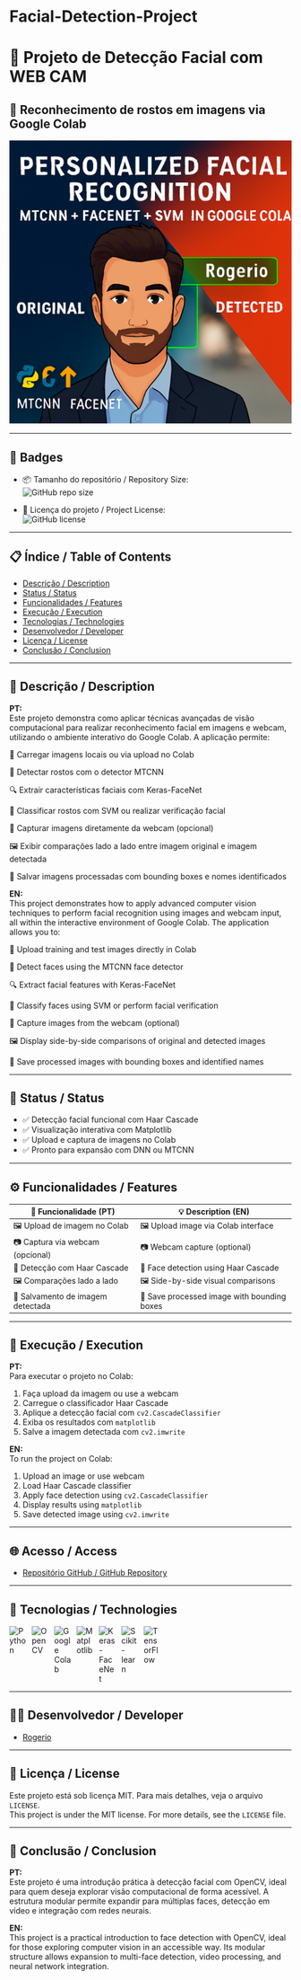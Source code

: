 # Facial-Detection-Project

# 🧠 Projeto de Detecção Facial com WEB CAM

## 🚀 Reconhecimento de rostos em imagens via Google Colab

![Capa do Projeto - Detecção Facial](Exemplo-Rogerio.png)

---

## 🏅 Badges

- 📦 Tamanho do repositório / Repository Size:  
  ![GitHub repo size](https://img.shields.io/repo-size/Rogerio5/Facial-Detection-Project)

- 📄 Licença do projeto / Project License:  
  ![GitHub license](https://img.shields.io/github/license/Rogerio5/Facial-Detection-Project)

---

## 📋 Índice / Table of Contents

- [Descrição / Description](#descrição--description)  
- [Status / Status](#status--status)  
- [Funcionalidades / Features](#funcionalidades--features)  
- [Execução / Execution](#execução--execution)  
- [Tecnologias / Technologies](#tecnologias--technologies)  
- [Desenvolvedor / Developer](#desenvolvedor--developer)  
- [Licença / License](#licença--license)  
- [Conclusão / Conclusion](#conclusão--conclusion)  

---

## 📖 Descrição / Description

**PT:**  
Este projeto demonstra como aplicar técnicas avançadas de visão computacional para realizar reconhecimento facial em imagens e webcam, utilizando o ambiente interativo do Google Colab. A aplicação permite:

📁 Carregar imagens locais ou via upload no Colab

🧠 Detectar rostos com o detector MTCNN

🔍 Extrair características faciais com Keras-FaceNet

🧪 Classificar rostos com SVM ou realizar verificação facial

📸 Capturar imagens diretamente da webcam (opcional)

🖼️ Exibir comparações lado a lado entre imagem original e imagem detectada

💾 Salvar imagens processadas com bounding boxes e nomes identificados

**EN:**  
This project demonstrates how to apply advanced computer vision techniques to perform facial recognition using images and webcam input, all within the interactive environment of Google Colab. The application allows you to:

📁 Upload training and test images directly in Colab

🧠 Detect faces using the MTCNN face detector

🔍 Extract facial features with Keras-FaceNet

🧪 Classify faces using SVM or perform facial verification

📸 Capture images from the webcam (optional)

🖼️ Display side-by-side comparisons of original and detected images

💾 Save processed images with bounding boxes and identified names

---

## 🚧 Status / Status

- ✅ Detecção facial funcional com Haar Cascade  
- ✅ Visualização interativa com Matplotlib  
- ✅ Upload e captura de imagens no Colab  
- ✅ Pronto para expansão com DNN ou MTCNN

---

## ⚙️ Funcionalidades / Features

| 🧩 Funcionalidade (PT)                      | 💡 Description (EN)                          |
|--------------------------------------------|----------------------------------------------|
| 🖼 Upload de imagem no Colab                | 🖼 Upload image via Colab interface           |
| 📷 Captura via webcam (opcional)           | 📷 Webcam capture (optional)                 |
| 🧠 Detecção com Haar Cascade                | 🧠 Face detection using Haar Cascade         |
| 🖼 Comparações lado a lado                  | 🖼 Side-by-side visual comparisons            |
| 💾 Salvamento de imagem detectada          | 💾 Save processed image with bounding boxes  |

---

## 🚀 Execução / Execution

**PT:**  
Para executar o projeto no Colab:

1. Faça upload da imagem ou use a webcam  
2. Carregue o classificador Haar Cascade  
3. Aplique a detecção facial com `cv2.CascadeClassifier`  
4. Exiba os resultados com `matplotlib`  
5. Salve a imagem detectada com `cv2.imwrite`

**EN:**  
To run the project on Colab:

1. Upload an image or use webcam  
2. Load Haar Cascade classifier  
3. Apply face detection using `cv2.CascadeClassifier`  
4. Display results using `matplotlib`  
5. Save detected image using `cv2.imwrite`

---

## 🌐 Acesso / Access

- [Repositório GitHub / GitHub Repository](https://github.com/Rogerio5/Facial-Detection-Project)

---

## 🧰 Tecnologias / Technologies

<p>
  <img align="left" alt="Python" title="Python" width="30px" style="padding-right: 10px;" src="https://cdn.jsdelivr.net/gh/devicons/devicon@latest/icons/python/python-original.svg"/>
  <img align="left" alt="OpenCV" title="OpenCV" width="30px" style="padding-right: 10px;" src="https://upload.wikimedia.org/wikipedia/commons/3/32/OpenCV_Logo_with_text_svg_version.svg"/>
  <img align="left" alt="Google Colab" title="Google Colab" width="30px" style="padding-right: 10px;" src="https://upload.wikimedia.org/wikipedia/commons/d/d0/Google_Colaboratory_SVG_Logo.svg"/>
  <img align="left" alt="Matplotlib" title="Matplotlib" width="30px" style="padding-right: 10px;" src="https://matplotlib.org/_static/images/logo2.svg"/>
  <img align="left" alt="Keras-FaceNet" title="Keras-FaceNet" width="30px" style="padding-right: 10px;" src="https://avatars.githubusercontent.com/u/34455048?s=200&v=4"/>
  <img align="left" alt="Scikit-learn" title="Scikit-learn" width="30px" style="padding-right: 10px;" src="https://upload.wikimedia.org/wikipedia/commons/0/05/Scikit_learn_logo_small.svg"/>
  <img align="left" alt="TensorFlow" title="TensorFlow" width="30px" style="padding-right: 10px;" src="https://upload.wikimedia.org/wikipedia/commons/2/2d/Tensorflow_logo.svg"/>
</p>

<br clear="all"/>

---

## 👨‍💻 Desenvolvedor / Developer

- [Rogerio](https://github.com/Rogerio5)   

---

## 📜 Licença / License

Este projeto está sob licença MIT. Para mais detalhes, veja o arquivo `LICENSE`.  
This project is under the MIT license. For more details, see the `LICENSE` file.

---

## 🏁 Conclusão / Conclusion

**PT:**  
Este projeto é uma introdução prática à detecção facial com OpenCV, ideal para quem deseja explorar visão computacional de forma acessível. A estrutura modular permite expandir para múltiplas faces, detecção em vídeo e integração com redes neurais.

**EN:**  
This project is a practical introduction to face detection with OpenCV, ideal for those exploring computer vision in an accessible way. Its modular structure allows expansion to multi-face detection, video processing, and neural network integration.
